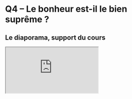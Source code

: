 # Q4 – Le bonheur est-il le bien suprême ?

## Le diaporama, support du cours

<iframe src="https://eyssette.github.io/marp-slides/slides/2021-2022/s1-ch1-q4-Le-bonheur-est-il-le-bien-supreme.html"></iframe>